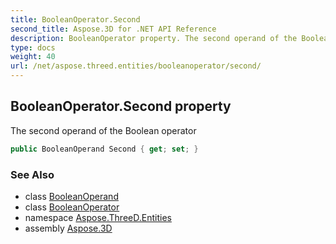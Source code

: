 ```yaml
---
title: BooleanOperator.Second
second_title: Aspose.3D for .NET API Reference
description: BooleanOperator property. The second operand of the Boolean operator
type: docs
weight: 40
url: /net/aspose.threed.entities/booleanoperator/second/
---
```

## BooleanOperator.Second property

The second operand of the Boolean operator

```csharp
public BooleanOperand Second { get; set; }
```

### See Also

* class [BooleanOperand](../../booleanoperand/)
* class [BooleanOperator](../)
* namespace [Aspose.ThreeD.Entities](../../booleanoperator/)
* assembly [Aspose.3D](../../../)


